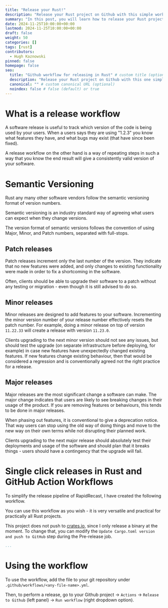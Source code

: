 ```yaml
---
title: "Release your Rust!"
description: "Release your Rust project on Github with this simple workflow"
summary: "In this post, you will learn how to release your Rust project while conveniently handling release versions."
date: 2024-11-25T10:00:00+00:00
lastmod: 2024-11-25T10:00:00+00:00
draft: false
weight: 50
categories: []
tags: [rust]
contributors:
  - Hugh Kaznowski
pinned: false
homepage: false
seo:
  title: "Github workflow for releasing in Rust" # custom title (optional)
  description: "Release your Rust project on Github with this one simple snippet" # custom description (recommended)
  canonical: "" # custom canonical URL (optional)
  noindex: false # false (default) or true
---
```


# What is a release workflow

A software release is useful to track which version of the code is being used by your users.
When a users says they are using "1.2.3" you know what features they have, and what bugs may exist (that have since been fixed).

A release workflow on the other hand is a way of repeating steps in such a way that you know the end result will give a consistently valid version of your software.

# Semantic Versioning

Rust any many other software vendors follow the semantic versioning format of version numbers.

Semantic versioning is an industry standard way of agreeing what users can expect when they change versions.

The version format of semantic versions follows the convention of using Major, Minor, and Patch numbers, separated with full-stops.

## Patch releases
Patch releases increment only the last number of the version.
They indicate that no new features were added, and only changes to existing functionality were made in order to fix a shortcoming in the software.

Often, clients should be able to upgrade their software to a patch without any testing or migration - even though it is still advised to do so.

## Minor releases
Minor releases are designed to add features to your software.
Incrementing the minor version number of your release number effectively resets the patch number.
For example, doing a minor release on top of version `11.22.33` will create a release with version `11.23.0`.

Clients upgrading to the next minor version should not see any issues, but should test the upgrade (on separate infrastructure before deploying, for example) in case new features have unexpectedly changed existing features.
If new features change existing behaviour, then that would be considered a regression and is conventionally agreed not the right practice for a release.

## Major releases
Major releases are the most significant change a software can make.
The major change indicates that users are likely to see breaking changes in their usage of the product.
If you are removing features or behaviours, this tends to be done in major releases.

When phasing out features, it is conventional to give a deprecation notice.
That way users can stop using the old way of doing things and move to the new way on their own terms while not disrupting their planned work.

Clients upgrading to the next major release should absolutely test their deployments and usage of the software and should plan that it breaks things - users should have a contingency that the upgrade will fail.

# Single click releases in Rust and GitHub Action Workflows

To simplify the release pipeline of RapidRecast, I have created the following workflow.

You can use this workflow as you wish - it is very versatile and practical for practically all Rust projects.

This project does not push to [crates.io](https://crates.io), since I only release a binary at the moment.
To change that, you can modify the `Update Cargo.toml version and push to GitHub` step during the Pre-release job.

```yaml
...
```

# Using the workflow

To use the workflow, add the file to your git repository under `.github/workflows/<any-file-name>.yml`.

Then, to perform a release, go to your Github project -> `Actions` -> `Release to Github` (left panel) -> `Run workflow` (right dropdown option).
